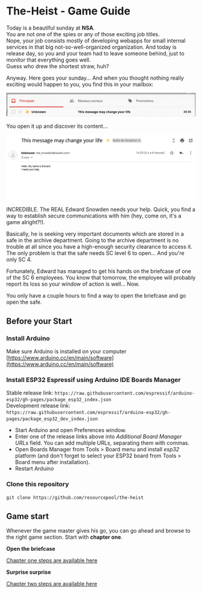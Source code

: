 # The-Heist - Game Guide

Today is a beautiful sunday at **NSA**.  
You are not one of the spies or any of those exciting job titles.  
Nope, your job consists mostly of developing webapps for small internal services in that big not-so-well-organized organization.
And today is release day, so you and your team had to leave someone behind, just to monitor that everything goes well.  
Guess who drew the shortest straw, huh?  

Anyway. Here goes your sunday... And when you thought nothing really exciting would happen to you, you find this in your mailbox:

![Email Header](assets/mail1.png)

You open it up and discover its content...

![Email Content](assets/mail2.png)

INCREDIBLE. The REAL Edward Snowden needs your help. Quick, you find a way to establish secure communications with him (hey, come on, it's a game alright?!).

Basically, he is seeking very important documents which are stored in a safe in the archive department. Going to the archive department is no trouble at all since you have a high-enough security clearance to access it. The only problem is that the safe needs SC level 6 to open... And you're only SC 4.

Fortunately, Edward has managed to get his hands on the briefcase of one of the SC 6 employees. You know that tomorrow, the employee will probably report its loss so your window of action is well... Now.

You only have a couple hours to find a way to open the briefcase and go open the safe.

## Before your Start

### Install Arduino
Make sure Arduino is installed on your computer [https://www.arduino.cc/en/main/software](https://www.arduino.cc/en/main/software)

### Install ESP32 Espressif using Arduino IDE Boards Manager

Stable release link: `https://raw.githubusercontent.com/espressif/arduino-esp32/gh-pages/package_esp32_index.json`  
Development release link: `https://raw.githubusercontent.com/espressif/arduino-esp32/gh-pages/package_esp32_dev_index.json`  


- Start Arduino and open Preferences window.
- Enter one of the release links above into *Additional Board Manager URLs* field. You can add multiple URLs, separating them with commas.
- Open Boards Manager from Tools > Board menu and install *esp32* platform (and don't forget to select your ESP32 board from Tools > Board menu after installation).
- Restart Arduino

### Clone this repository
`git clone https://github.com/resourcepool/the-heist`

## Game start

Whenever the game master gives his go, you can go ahead and browse to the right game section. Start with **chapter one**.

**Open the briefcase**

[Chapter one steps are available here](ch1-open-briefcase.md)

**Surprise surprise**

[Chapter two steps are available here](ch2-surprise-surprise.md)
